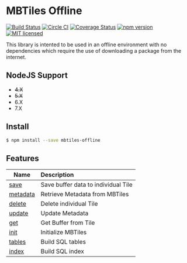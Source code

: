 # MBTiles Offline

[![Build Status](https://travis-ci.org/DenisCarriere/mbtiles-offline.svg?branch=master)](https://travis-ci.org/DenisCarriere/mbtiles-offline)
[![Circle CI](https://circleci.com/gh/DenisCarriere/mbtiles-offline.svg?style=svg)](https://circleci.com/gh/DenisCarriere/mbtiles-offline)
[![Coverage Status](https://coveralls.io/repos/github/DenisCarriere/mbtiles-offline/badge.svg?branch=master)](https://coveralls.io/github/DenisCarriere/mbtiles-offline?branch=master)
[![npm version](https://badge.fury.io/js/mbtiles-offline.svg)](https://badge.fury.io/js/mbtiles-offline)
[![MIT licensed](https://img.shields.io/badge/license-MIT-blue.svg)](https://raw.githubusercontent.com/DenisCarriere/mbtiles-offline/master/LICENSE)

This library is intented to be used in an offline environment with no dependencies which require the use of downloading a package from the internet.

## NodeJS Support

- ~~4.X~~
- ~~5.X~~
- 6.X
- 7.X

## Install

```bash
$ npm install --save mbtiles-offline
```

## Features

| Name                      | Description    |
|---------------------------|:---------------|
| [save](#save)             | Save buffer data to individual Tile
| [metadata](#metadata)     | Retrieve Metadata from MBTiles
| [delete](#delete)         | Delete individual Tile
| [update](#update)         | Update Metadata
| [get](#get)               | Get Buffer from Tile
| [init](#init)             | Initialize MBTiles
| [tables](#tables)         | Build SQL tables
| [index](#index)           | Build SQL index

